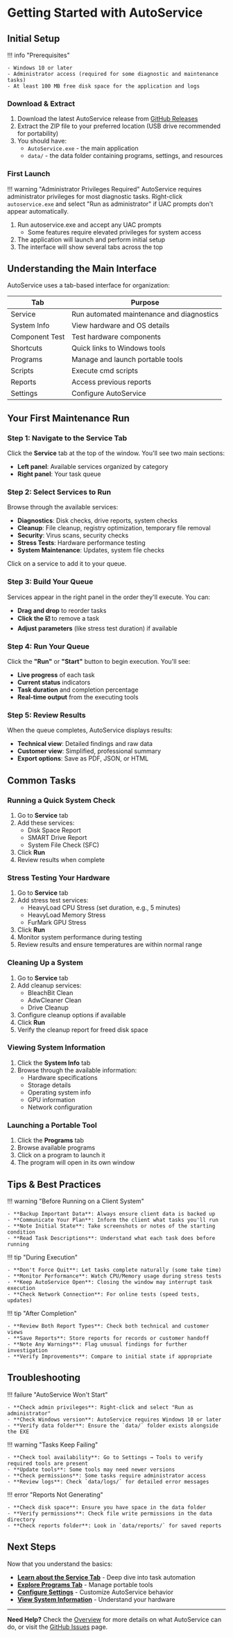 # Getting Started with AutoService

## Initial Setup

!!! info "Prerequisites"

    - Windows 10 or later
    - Administrator access (required for some diagnostic and maintenance tasks)
    - At least 100 MB free disk space for the application and logs

### Download & Extract

1. Download the latest AutoService release from [GitHub Releases](https://github.com/SonnyTaylor/AutoService/releases)
2. Extract the ZIP file to your preferred location (USB drive recommended for portability)
3. You should have:
   - `AutoService.exe` - the main application
   - `data/` - the data folder containing programs, settings, and resources

### First Launch

!!! warning "Administrator Privileges Required"
AutoService requires administrator privileges for most diagnostic tasks. Right-click `autoservice.exe` and select "Run as administrator" if UAC prompts don't appear automatically.

1. Run autoservice.exe and accept any UAC prompts
   - Some features require elevated privileges for system access
2. The application will launch and perform initial setup
3. The interface will show several tabs across the top

## Understanding the Main Interface

AutoService uses a tab-based interface for organization:

| Tab            | Purpose                                   |
| -------------- | ----------------------------------------- |
| Service        | Run automated maintenance and diagnostics |
| System Info    | View hardware and OS details              |
| Component Test | Test hardware components                  |
| Shortcuts      | Quick links to Windows tools              |
| Programs       | Manage and launch portable tools          |
| Scripts        | Execute cmd scripts                       |
| Reports        | Access previous reports                   |
| Settings       | Configure AutoService                     |

## Your First Maintenance Run

### Step 1: Navigate to the Service Tab

Click the **Service** tab at the top of the window. You'll see two main sections:

- **Left panel**: Available services organized by category
- **Right panel**: Your task queue

### Step 2: Select Services to Run

Browse through the available services:

- **Diagnostics**: Disk checks, drive reports, system checks
- **Cleanup**: File cleanup, registry optimization, temporary file removal
- **Security**: Virus scans, security checks
- **Stress Tests**: Hardware performance testing
- **System Maintenance**: Updates, system file checks

Click on a service to add it to your queue.

### Step 3: Build Your Queue

Services appear in the right panel in the order they'll execute. You can:

- **Drag and drop** to reorder tasks
- **Click the ☑️** to remove a task
- **Adjust parameters** (like stress test duration) if available

### Step 4: Run Your Queue

Click the **"Run"** or **"Start"** button to begin execution. You'll see:

- **Live progress** of each task
- **Current status** indicators
- **Task duration** and completion percentage
- **Real-time output** from the executing tools

### Step 5: Review Results

When the queue completes, AutoService displays results:

- **Technical view**: Detailed findings and raw data
- **Customer view**: Simplified, professional summary
- **Export options**: Save as PDF, JSON, or HTML

## Common Tasks

### Running a Quick System Check

1. Go to **Service** tab
2. Add these services:
   - Disk Space Report
   - SMART Drive Report
   - System File Check (SFC)
3. Click **Run**
4. Review results when complete

### Stress Testing Your Hardware

1. Go to **Service** tab
2. Add stress test services:
   - HeavyLoad CPU Stress (set duration, e.g., 5 minutes)
   - HeavyLoad Memory Stress
   - FurMark GPU Stress
3. Click **Run**
4. Monitor system performance during testing
5. Review results and ensure temperatures are within normal range

### Cleaning Up a System

1. Go to **Service** tab
2. Add cleanup services:
   - BleachBit Clean
   - AdwCleaner Clean
   - Drive Cleanup
3. Configure cleanup options if available
4. Click **Run**
5. Verify the cleanup report for freed disk space

### Viewing System Information

1. Click the **System Info** tab
2. Browse through the available information:
   - Hardware specifications
   - Storage details
   - Operating system info
   - GPU information
   - Network configuration

### Launching a Portable Tool

1. Click the **Programs** tab
2. Browse available programs
3. Click on a program to launch it
4. The program will open in its own window

## Tips & Best Practices

!!! warning "Before Running on a Client System"

    - **Backup Important Data**: Always ensure client data is backed up
    - **Communicate Your Plan**: Inform the client what tasks you'll run
    - **Note Initial State**: Take screenshots or notes of the starting condition
    - **Read Task Descriptions**: Understand what each task does before running

!!! tip "During Execution"

    - **Don't Force Quit**: Let tasks complete naturally (some take time)
    - **Monitor Performance**: Watch CPU/Memory usage during stress tests
    - **Keep AutoService Open**: Closing the window may interrupt task execution
    - **Check Network Connection**: For online tests (speed tests, updates)

!!! tip "After Completion"

    - **Review Both Report Types**: Check both technical and customer views
    - **Save Reports**: Store reports for records or customer handoff
    - **Note Any Warnings**: Flag unusual findings for further investigation
    - **Verify Improvements**: Compare to initial state if appropriate

## Troubleshooting

!!! failure "AutoService Won't Start"

    - **Check admin privileges**: Right-click and select "Run as administrator"
    - **Check Windows version**: AutoService requires Windows 10 or later
    - **Verify data folder**: Ensure the `data/` folder exists alongside the EXE

!!! warning "Tasks Keep Failing"

    - **Check tool availability**: Go to Settings → Tools to verify required tools are present
    - **Update tools**: Some tools may need newer versions
    - **Check permissions**: Some tasks require administrator access
    - **Review logs**: Check `data/logs/` for detailed error messages

!!! error "Reports Not Generating"

    - **Check disk space**: Ensure you have space in the data folder
    - **Verify permissions**: Check file write permissions in the data directory
    - **Check reports folder**: Look in `data/reports/` for saved reports

## Next Steps

Now that you understand the basics:

- **[Learn about the Service Tab](service-tab.md)** - Deep dive into task automation
- **[Explore Programs Tab](programs-tab.md)** - Manage portable tools
- **[Configure Settings](settings-tab.md)** - Customize AutoService behavior
- **[View System Information](system-info-tab.md)** - Understand your hardware

---

**Need Help?** Check the [Overview](overview.md) for more details on what AutoService can do, or visit the [GitHub Issues](https://github.com/SonnyTaylor/AutoService/issues) page.
